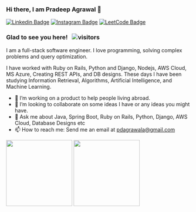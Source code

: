 ### Hi there, I am Pradeep Agrawal 👋

[![Linkedin Badge](https://img.shields.io/badge/-LinkedIn-0e76a8?style=flat-square&logo=Linkedin&logoColor=white)](https://www.linkedin.com/in/pdagrawal/)
[![Instagram Badge](https://img.shields.io/badge/-Instagram-e4405f?style=flat-square&logo=Instagram&logoColor=white)](https://www.instagram.com/pd_agrawal/)
[![LeetCode Badge](https://img.shields.io/badge/-LeetCode-ffa218?style=flat-square&logo=Leetcode&logoColor=white)](https://leetcode.com/pdagrawal/)

### Glad to see you here! &nbsp; ![visitors](https://visitor-badge.laobi.icu/badge?page_id=pdagrawal.pdagrawal)

I am a full-stack software engineer. I love programming, solving complex problems and query optimization.

I have worked with Ruby on Rails, Python and Django, Nodejs, AWS Cloud, MS Azure, Creating REST APIs, and DB designs. These days I have been studying Information Retrieval, Algorithms, Artificial Intelligence, and Machine Learning.

- 🔭 I’m working on a product to help people living abroad.
- 👯 I’m looking to collaborate on some ideas I have or any ideas you might have.
- 💬 Ask me about Java, Spring Boot, Ruby on Rails, Python, Django, AWS Cloud, Database Designs etc
- 📫 How to reach me: Send me an email at pdagrawala@gmail.com

<p>
  <img height="180em" src="https://github-readme-stats.vercel.app/api?username=pdagrawal&show_icons=true&hide_border=true&&count_private=true&include_all_commits=true" />
  <img height="180em" src="https://github-readme-stats.vercel.app/api/top-langs/?username=pdagrawal&show_icons=true&hide_border=true&layout=compact&langs_count=8"/>
</p>
